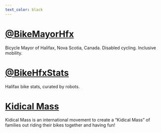 ```yaml
---
text_color: black
---
```


# [@BikeMayorHfx](https://twitter.com/BikeMayorHfx)

Bicycle Mayor of Halifax, Nova Scotia, Canada. Disabled cycling. Inclusive mobility.

# [@BikeHfxStats](https://twitter.com/BikeHfxStats)

Halifax bike stats, curated by robots.

# [Kidical Mass](/kidical-mass)

Kidical Mass is an international movement to create a “Kidical Mass” of families out riding their bikes together and having fun!
